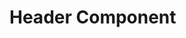 # Header Component

<div id="root"></div>
<script src="assets/react-app/build/static/js/main.js"></script>